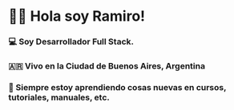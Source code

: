 # :man_beard: Hola soy Ramiro!

### :computer: Soy Desarrollador Full Stack.
### :argentina: Vivo en la Ciudad de Buenos Aires, Argentina 
### :open_book: Siempre estoy aprendiendo cosas nuevas en cursos, tutoriales, manuales, etc.




